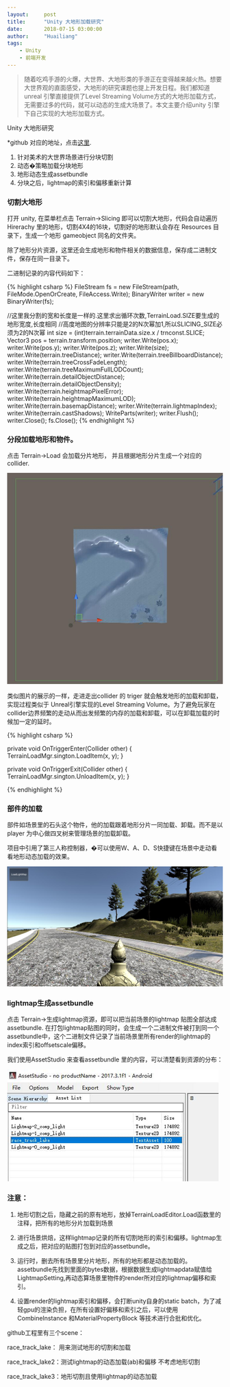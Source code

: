 ```yaml
---
layout:     post
title:      "Unity 大地形加载研究"
date:       2018-07-15 03:00:00
author:     "Huailiang"
tags:
    - Unity
    - 前端开发
---
```



> 随着吃鸡手游的火爆，大世界、大地形类的手游正在变得越来越火热。想要大世界观的直面感受，大地形的研究课题也提上开发日程。我们都知道unreal 引擎直接提供了Level Streaming Volume方式的大地形加载方式，无需要过多的代码，就可以动态的生成大场景了。本文主要介绍unity 引擎下自己实现的大地形加载方式。


Unity 大地形研究

*github 对应的地址，点击[这里][i1]. 

1. 针对美术的大世界场景进行分块切割
2. 动态�策略加载分块地形
3. 地形动态生成assetbundle
4. 分块之后，lightmap的索引和偏移重新计算


### 切割大地形

打开 unity, 在菜单栏点击 Terrain->Slicing 即可以切割大地形，代码会自动遍历 Hirerachy 里的地形，切割4X4的16块，切割好的地形默认会存在 Resources 目录下，生成一个地形 gameobject 同名的文件夹。

除了地形分片资源，这里还会生成地形和物件相关的数据信息，保存成二进制文件，保存在同一目录下。

二进制记录的内容代码如下：

{% highlight csharp %}
FileStream fs = new FileStream(path, FileMode.OpenOrCreate, FileAccess.Write);
BinaryWriter writer = new BinaryWriter(fs);

//这里我分割的宽和长度是一样的.这里求出循环次数,TerrainLoad.SIZE要生成的地形宽度,长度相同
//高度地图的分辨率只能是2的N次幂加1,所以SLICING_SIZE必须为2的N次幂
int size = (int)terrain.terrainData.size.x / trnconst.SLICE;
Vector3 pos = terrain.transform.position;
writer.Write(pos.x);
writer.Write(pos.y);
writer.Write(pos.z);
writer.Write(size);
writer.Write(terrain.treeDistance);
writer.Write(terrain.treeBillboardDistance);
writer.Write(terrain.treeCrossFadeLength);
writer.Write(terrain.treeMaximumFullLODCount);
writer.Write(terrain.detailObjectDistance);
writer.Write(terrain.detailObjectDensity);
writer.Write(terrain.heightmapPixelError);
writer.Write(terrain.heightmapMaximumLOD);
writer.Write(terrain.basemapDistance);
writer.Write(terrain.lightmapIndex);
writer.Write(terrain.castShadows);
WriteParts(writer);
writer.Flush();
writer.Close();
fs.Close();
{% endhighlight %}

### 分段加载地形和物件。

点击 Terrain->Load 会加载分片地形， 并且根据地形分片生成一个对应的 collider.

![](/img/post_terrain/2.jpg)

类似图片的展示的一样，走进走出collider 的 triger 就会触发地形的加载和卸载，实现过程类似于 Unreal引擎实现的Level Streaming Volume。为了避免玩家在collider边界频繁的走动从而出发频繁的内存的加载和卸载，可以在卸载加载的时候加一定的延时。

{% highlight csharp %}

private void OnTriggerEnter(Collider other)
{
    TerrainLoadMgr.sington.LoadItem(x, y);
}


private void OnTriggerExit(Collider other)
{
    TerrainLoadMgr.sington.UnloadItem(x, y);
}

{% endhighlight %}

### 部件的加载

部件如场景里的石头这个物件，他的加载跟着地形分片一同加载、卸载。而不是以 player 为中心做四叉树来管理场景的加载卸载。

项目中引用了第三人称控制器，�可以使用W、A、D、S快捷键在场景中走动看看地形动态加载的效果。

![](/img/post_terrain/3.jpg)

### lightmap生成assetbundle

点击 Terrain->生成lightmap资源，即可以把当前场景的lightmap 贴图全部达成assetbundle. 在打包lightmap贴图的同时，会生成一个二进制文件被打到同一个assetbundle中，这个二进制文件记录了当前场景里所有render的lightmap的index索引和offsetscale偏移。

我们使用AssetStudio 来查看assetbundle 里的内容，可以清楚看到资源的分布：

![](/img/post_terrain/1.jpg)


### 注意：

1. 地形切割之后，隐藏之前的原有地形，放掉TerrainLoadEditor.Load函数里的注释，把所有的地形分片加载到场景

2. 进行场景烘焙，这样lightmap记录的所有切割地形的索引和偏移。lightmap生成之后，把对应的贴图打包到对应的assetbundle。

3. 运行时，删去所有场景里分片地形，所有的地形都是动态加载的。assetbundle先找到里面的bytes数据，根据数据生成lightmapdata赋值给LightmapSetting,再动态算场景里物件的render所对应的lightmap偏移和索引。

4. 设置render的lightmap索引和偏移，会打断unity自身的static batch，为了减轻gpu的渲染负担，在所有设置好偏移和索引之后，可以使用CombineInstance 和MaterialPropertyBlock 等技术进行合批和优化。




github工程里有三个scene：

race_track_lake： 用来测试地形的切割和加载

race_track_lake2：测试lightmap的动态加载(ab)和偏移 不考虑地形切割

race_track_lake3：地形切割且使用lightmap的动态加载


[i1]:https://github.com/huailiang/terrain_proj